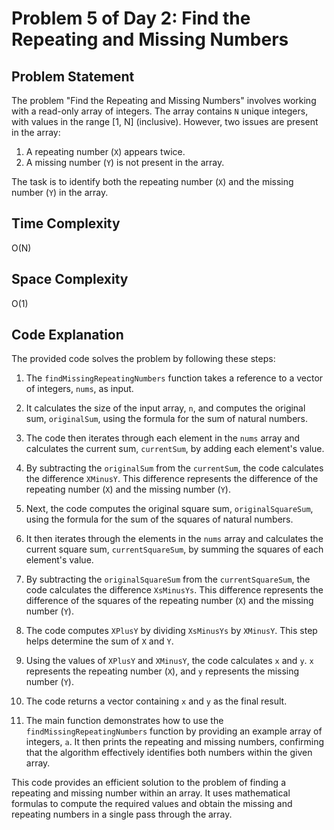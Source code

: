 # Problem 5 of Day 2: Find the Repeating and Missing Numbers

## Problem Statement

The problem "Find the Repeating and Missing Numbers" involves working with a read-only array of integers. The array contains `N` unique integers, with values in the range [1, N] (inclusive). However, two issues are present in the array:

1. A repeating number (`X`) appears twice.
2. A missing number (`Y`) is not present in the array.

The task is to identify both the repeating number (`X`) and the missing number (`Y`) in the array.

## Time Complexity

O(N)

## Space Complexity

O(1)

## Code Explanation

The provided code solves the problem by following these steps:

1. The `findMissingRepeatingNumbers` function takes a reference to a vector of integers, `nums`, as input.

2. It calculates the size of the input array, `n`, and computes the original sum, `originalSum`, using the formula for the sum of natural numbers.

3. The code then iterates through each element in the `nums` array and calculates the current sum, `currentSum`, by adding each element's value.

4. By subtracting the `originalSum` from the `currentSum`, the code calculates the difference `XMinusY`. This difference represents the difference of the repeating number (`X`) and the missing number (`Y`).

5. Next, the code computes the original square sum, `originalSquareSum`, using the formula for the sum of the squares of natural numbers.

6. It then iterates through the elements in the `nums` array and calculates the current square sum, `currentSquareSum`, by summing the squares of each element's value.

7. By subtracting the `originalSquareSum` from the `currentSquareSum`, the code calculates the difference `XsMinusYs`. This difference represents the difference of the squares of the repeating number (`X`) and the missing number (`Y`).

8. The code computes `XPlusY` by dividing `XsMinusYs` by `XMinusY`. This step helps determine the sum of `X` and `Y`.

9. Using the values of `XPlusY` and `XMinusY`, the code calculates `x` and `y`. `x` represents the repeating number (`X`), and `y` represents the missing number (`Y`).

10. The code returns a vector containing `x` and `y` as the final result.

11. The main function demonstrates how to use the `findMissingRepeatingNumbers` function by providing an example array of integers, `a`. It then prints the repeating and missing numbers, confirming that the algorithm effectively identifies both numbers within the given array.

This code provides an efficient solution to the problem of finding a repeating and missing number within an array. It uses mathematical formulas to compute the required values and obtain the missing and repeating numbers in a single pass through the array.

